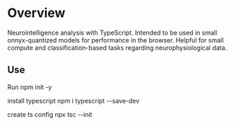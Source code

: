 # Overview

Neurointelligence analysis with TypeScript. Intended to be used in small onnyx-quantized models for performance in the browser. 
Helpful for small compute and classification-based tasks regarding neurophysiological data.

## Use

Run npm init -y

install typescript npm i typescript --save-dev

create ts config npx tsc --init

